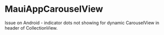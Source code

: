 # MauiAppCarouselView
Issue on Android - indicator dots not showing for dynamic CarouselView in header of CollectionView.
